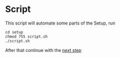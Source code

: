 # Script 
This script will automate some parts of the Setup, run
```shell
cd setup
chmod 755 script.sh
./script.sh
```
After that continue with the [next step](Readme.md#Step-3)
